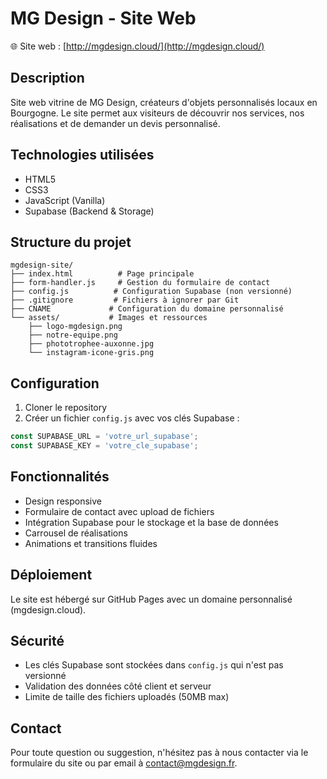 # MG Design - Site Web

🌐 Site web : [http://mgdesign.cloud/](http://mgdesign.cloud/)

## Description
Site web vitrine de MG Design, créateurs d'objets personnalisés locaux en Bourgogne. Le site permet aux visiteurs de découvrir nos services, nos réalisations et de demander un devis personnalisé.

## Technologies utilisées
- HTML5
- CSS3
- JavaScript (Vanilla)
- Supabase (Backend & Storage)

## Structure du projet
```
mgdesign-site/
├── index.html          # Page principale
├── form-handler.js     # Gestion du formulaire de contact
├── config.js          # Configuration Supabase (non versionné)
├── .gitignore         # Fichiers à ignorer par Git
├── CNAME             # Configuration du domaine personnalisé
└── assets/           # Images et ressources
    ├── logo-mgdesign.png
    ├── notre-equipe.png
    ├── phototrophee-auxonne.jpg
    └── instagram-icone-gris.png
```

## Configuration
1. Cloner le repository
2. Créer un fichier `config.js` avec vos clés Supabase :
```javascript
const SUPABASE_URL = 'votre_url_supabase';
const SUPABASE_KEY = 'votre_cle_supabase';
```

## Fonctionnalités
- Design responsive
- Formulaire de contact avec upload de fichiers
- Intégration Supabase pour le stockage et la base de données
- Carrousel de réalisations
- Animations et transitions fluides

## Déploiement
Le site est hébergé sur GitHub Pages avec un domaine personnalisé (mgdesign.cloud).

## Sécurité
- Les clés Supabase sont stockées dans `config.js` qui n'est pas versionné
- Validation des données côté client et serveur
- Limite de taille des fichiers uploadés (50MB max)

## Contact
Pour toute question ou suggestion, n'hésitez pas à nous contacter via le formulaire du site ou par email à contact@mgdesign.fr. 